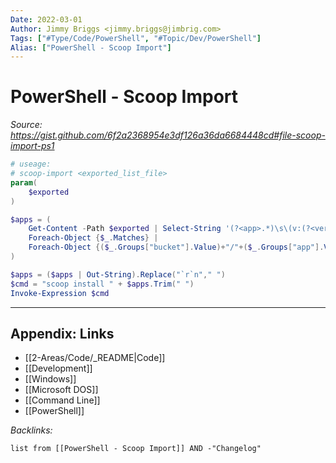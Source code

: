 ```yaml
---
Date: 2022-03-01
Author: Jimmy Briggs <jimmy.briggs@jimbrig.com>
Tags: ["#Type/Code/PowerShell", "#Topic/Dev/PowerShell"]
Alias: ["PowerShell - Scoop Import"]
---
```


# PowerShell - Scoop Import

*Source: https://gist.github.com/6f2a2368954e3df126a36da6684448cd#file-scoop-import-ps1*

```powershell
# useage:
# scoop-import <exported_list_file>
param(
    $exported
)

$apps = (
    Get-Content -Path $exported | Select-String '(?<app>.*)\s\(v:(?<version>.*)\)\s\[(?<bucket>.*)\]' -AllMatches | 
    Foreach-Object {$_.Matches} | 
    Foreach-Object {($_.Groups["bucket"].Value)+"/"+($_.Groups["app"].Value)}
)

$apps = ($apps | Out-String).Replace("`r`n"," ")
$cmd = "scoop install " + $apps.Trim(" ")
Invoke-Expression $cmd
```

***

## Appendix: Links

- [[2-Areas/Code/_README|Code]]
- [[Development]]
- [[Windows]]
- [[Microsoft DOS]]
- [[Command Line]]
- [[PowerShell]]

*Backlinks:*

```dataview
list from [[PowerShell - Scoop Import]] AND -"Changelog"
```